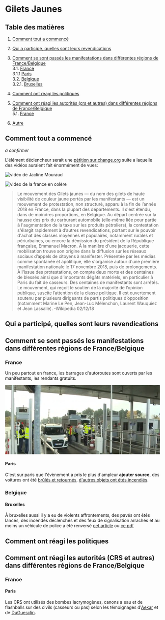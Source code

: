 # Gilets Jaunes

## Table des matières

1. [Comment tout a commencé](#Comment-tout-a-commencé)
2. [Qui a participé, quelles sont leurs revendications](#Qui-a-participé-quelles-sont-leurs-revendications)
3. [Comment se sont passés les manifestations dans différentes régions de France/Belgique](#Comment)  
3.1. [France](#France)  
3.1.1 [Paris](#Paris)  
3.2. [Belgique](#Belgique)  
3.2.1. [Bruxelles](#Bruxelles)
4. [Comment ont réagi les politiques](#Politique)  
5. [Comment ont réagi les autorités (crs et autres) dans différentes régions de France/Belgique](#Autorités)  
5.1. [France](#France)  

6. [Autre](#Autre)  

## Comment tout a commencé

*a confirmer*

L'élément déclencheur serait une [pétition sur change.org](https://www.change.org/p/pour-une-baisse-des-prix-%C3%A0-la-pompe-essence-diesel) suite a laquelle des vidéos auraient fait énormément de vues:

![video de Jacline Mouraud](https://www.youtube.com/watch?v=06pOTxTvnBU)

![video de la france en colère](https://www.youtube.com/watch?v=SbwXafq8suI)

> Le mouvement des Gilets jaunes — du nom des gilets de haute visibilité de couleur jaune portés par les manifestants — est un mouvement de protestation, non structuré, apparu à la fin de l’année 2018 en France, dans la plupart des départements. Il s'est étendu, dans de moindres proportions, en Belgique.
> Au départ centrée sur la hausse des prix du carburant automobile (elle-même liée pour partie à l'augmentation de la taxe sur les produits pétroliers), la contestation s'élargit rapidement à d’autres revendications, portant sur le pouvoir d'achat des classes moyennes et populaires, notamment rurales et périurbaines, ou encore la démission du président de la République française, Emmanuel Macron.
> À la manière d'une jacquerie, cette mobilisation trouve son origine dans la diffusion sur les réseaux sociaux d’appels de citoyens à manifester. Présentée par les médias comme spontanée et apolitique, elle s'organise autour d'une première manifestation nationale le 17 novembre 2018, puis de prolongements. À l'issue des protestations, on compte deux morts et des centaines de blessés ainsi que d'importants dégâts matériels, en particulier à Paris du fait de casseurs. Des centaines de manifestants sont arrêtés.
> Le mouvement, qui reçoit le soutien de la majorité de l’opinion publique, suscite l’attention de la classe politique. Il est ouvertement soutenu par plusieurs dirigeants de partis politiques d’opposition (notamment Marine Le Pen, Jean-Luc Mélenchon, Laurent Wauquiez et Jean Lassalle). 
> -Wikipedia 02/12/18


## Qui a participé, quelles sont leurs revendications



## Comment se sont passés les manifestations dans différentes régions de France/Belgique


### France

Un peu partout en france, les barrages d'autoroutes sont ouverts par les manifestants, les rendants gratuits.

![barrage d'autoroute ouvert](https://raw.githubusercontent.com/BerzerkerAvn/ArchiveAvn/master/Gilets_Jaunes/photos/019.jpg)

#### Paris

C'est sur paris que l'évènement a pris le plus d'ampleur **ajouter source**, des voitures ont été [brûlés et retournés](photos/035.png), [d'autres objets ont étés incendiés](photos/032.png).

### Belgique

#### Bruxelles

À bruxelles aussi il y a eu de violents affrontements, des pavés ont étés lancés, des incendés déclenchés et des feux de signalisation arrachés et au moins un véhicule de police a été renversé [cet article](https://www.rtl.be/info/regions/bruxelles/direct-gilets-jaunes-a-bruxelles-nous-sommes-a-arts-loi--1081254.aspx) ou [ce pdf](https://github.com/BerzerkerAvn/ArchiveAvn/blob/master/Gilets_Jaunes/sources/www-rtl-be-info-regions-bruxelles-direct-gilets-jaunes-a-bruxelles-nous-sommes-a-arts-loi--1081254-aspx.pdf)

## Comment ont réagi les politiques



## Comment ont réagi les autorités (CRS et autres) dans différentes régions de France/Belgique

### France

#### Paris

Les CRS ont utilisés des bombes lacrymogènes, canons a eau et de flashballs sur des civils (casseurs ou pas) selon les témoignages d'[Aekar](https://github.com/BerzerkerAvn/ArchiveAvn/blob/master/Gilets_Jaunes/t%C3%A9moignages.md#aekar) et de [DuGuesclin](https://github.com/BerzerkerAvn/ArchiveAvn/blob/master/Gilets_Jaunes/t%C3%A9moignages.md#DuGuesclin).

